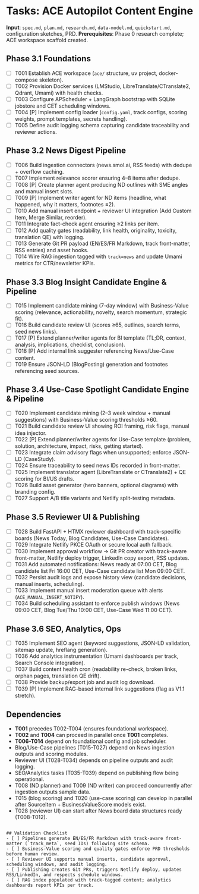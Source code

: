 # Tasks: ACE Autopilot Content Engine
**Input**: `spec.md`, `plan.md`, `research.md`, `data-model.md`, `quickstart.md`, configuration sketches, PRD.
**Prerequisites**: Phase 0 research complete; ACE workspace scaffold created.

## Phase 3.1 Foundations
- [ ] T001 Establish ACE workspace (`ace/` structure, uv project, docker-compose skeleton).
- [ ] T002 Provision Docker services (LMStudio, LibreTranslate/CTranslate2, Qdrant, Umami) with health checks.
- [ ] T003 Configure APScheduler + LangGraph bootstrap with SQLite jobstore and CET scheduling windows.
- [ ] T004 [P] Implement config loader (`config.yaml`, track configs, scoring weights, prompt templates, secrets handling).
- [ ] T005 Define audit logging schema capturing candidate traceability and reviewer actions.

## Phase 3.2 News Digest Pipeline
- [ ] T006 Build ingestion connectors (news.smol.ai, RSS feeds) with dedupe + overflow caching.
- [ ] T007 Implement relevance scorer ensuring 4–8 items after dedupe.
- [ ] T008 [P] Create planner agent producing ND outlines with SME angles and manual insert slots.
- [ ] T009 [P] Implement writer agent for ND items (headline, what happened, why it matters, footnotes ≥2).
- [ ] T010 Add manual insert endpoint + reviewer UI integration (Add Custom Item, Merge Similar, reorder).
- [ ] T011 Integrate fact-check agent ensuring ≥2 links per item.
- [ ] T012 Add quality gates (readability, link health, originality, toxicity, translation QE) with logging.
- [ ] T013 Generate Git PR payload (EN/ES/FR Markdown, track front-matter, RSS entries) and asset hooks.
- [ ] T014 Wire RAG ingestion tagged with `track=news` and update Umami metrics for CTR/newsletter KPIs.

## Phase 3.3 Blog Insight Candidate Engine & Pipeline
- [ ] T015 Implement candidate mining (7-day window) with Business-Value scoring (relevance, actionability, novelty, search momentum, strategic fit).
- [ ] T016 Build candidate review UI (scores ≥65, outlines, search terms, seed news links).
- [ ] T017 [P] Extend planner/writer agents for BI template (TL;DR, context, analysis, implications, checklist, conclusion).
- [ ] T018 [P] Add internal link suggester referencing News/Use-Case content.
- [ ] T019 Ensure JSON-LD (BlogPosting) generation and footnotes referencing seed sources.

## Phase 3.4 Use-Case Spotlight Candidate Engine & Pipeline
- [ ] T020 Implement candidate mining (2–3 week window + manual suggestions) with Business-Value scoring thresholds ≥60.
- [ ] T021 Build candidate review UI showing ROI framing, risk flags, manual idea injector.
- [ ] T022 [P] Extend planner/writer agents for Use-Case template (problem, solution, architecture, impact, risks, getting started).
- [ ] T023 Integrate claim advisory flags when unsupported; enforce JSON-LD (CaseStudy).
- [ ] T024 Ensure traceability to seed news IDs recorded in front-matter.
- [ ] T025 Implement translator agent (LibreTranslate or CTranslate2) + QE scoring for BI/US drafts.
- [ ] T026 Build asset generator (hero banners, optional diagrams) with branding config.
- [ ] T027 Support A/B title variants and Netlify split-testing metadata.

## Phase 3.5 Reviewer UI & Publishing
- [ ] T028 Build FastAPI + HTMX reviewer dashboard with track-specific boards (News Today, Blog Candidates, Use-Case Candidates).
- [ ] T029 Integrate Netlify PKCE OAuth or secure local auth fallback.
- [ ] T030 Implement approval workflow → Git PR creator with track-aware front-matter, Netlify deploy trigger, LinkedIn copy export, RSS updates.
- [ ] T031 Add automated notifications: News ready at 07:00 CET, Blog candidate list Fri 16:00 CET, Use-Case candidate list Mon 09:00 CET.
- [ ] T032 Persist audit logs and expose history view (candidate decisions, manual inserts, scheduling).
- [ ] T033 Implement manual insert moderation queue with alerts (`ACE_MANUAL_INSERT_NOTIFY`).
- [ ] T034 Build scheduling assistant to enforce publish windows (News 09:00 CET, Blog Tue/Thu 10:00 CET, Use-Case Wed 11:00 CET).

## Phase 3.6 SEO, Analytics, Ops
- [ ] T035 Implement SEO agent (keyword suggestions, JSON-LD validation, sitemap update, hreflang generation).
- [ ] T036 Add analytics instrumentation (Umami dashboards per track, Search Console integration).
- [ ] T037 Build content health cron (readability re-check, broken links, orphan pages, translation QE drift).
- [ ] T038 Provide backup/export job and audit log download.
- [ ] T039 [P] Implement RAG-based internal link suggestions (flag as V1.1 stretch).

## Dependencies
- **T001** precedes T002-T004 (ensures foundational workspace).
- **T002** and **T004** can proceed in parallel once **T001** completes.
- **T006-T014** depend on foundational config and job scheduler.
- Blog/Use-Case pipelines (T015-T027) depend on News ingestion outputs and scoring modules.
- Reviewer UI (T028-T034) depends on pipeline outputs and audit logging.
- SEO/Analytics tasks (T035-T039) depend on publishing flow being operational.
- T008 (ND planner) and T009 (ND writer) can proceed concurrently after ingestion outputs sample data.
- T015 (blog scoring) and T020 (use-case scoring) can develop in parallel after SourceItem + BusinessValueScore models exist.
- T028 (reviewer UI) can start after News board data structures ready (T008-T012).
```

## Validation Checklist
- [ ] Pipelines generate EN/ES/FR Markdown with track-aware front-matter (`track_meta`, seed IDs) following site schema.
- [ ] Business-Value scoring and quality gates enforce PRD thresholds before human review.
- [ ] Reviewer UI supports manual inserts, candidate approval, scheduling windows, and audit logging.
- [ ] Publishing creates Git PRs, triggers Netlify deploy, updates RSS/LinkedIn, and respects schedule windows.
- [ ] RAG index populated with track-tagged content; analytics dashboards report KPIs per track.
